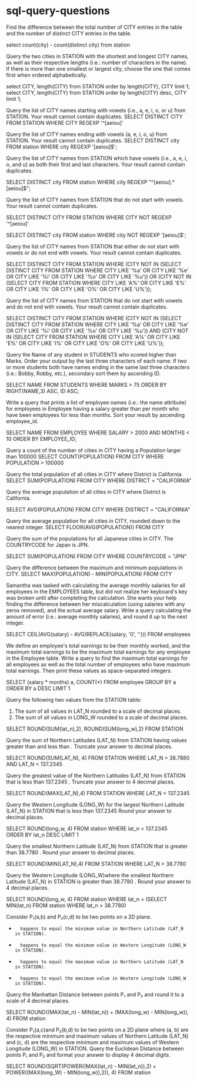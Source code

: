 # sql-query-questions

Find the difference between the total number of CITY entries in the table and the number of distinct CITY entries in the table. 

select count(city) - count(distinct city) from station

Query the two cities in STATION with the shortest and longest CITY names, as well as their respective lengths (i.e.: number of characters in the name). If there is more than one smallest or largest city, choose the one that comes first when ordered alphabetically. 

select CITY, length(CITY) from STATION order by length(CITY), CITY limit 1;
select CITY, length(CITY) from STATION order by length(CITY) desc, CITY limit 1;

Query the list of CITY names starting with vowels (i.e., a, e, i, o, or u) from STATION. Your result cannot contain duplicates.
 SELECT DISTINCT 
            CITY 
         FROM 
           STATION 
         WHERE CITY 
           REGEXP '^[aeiou]'

Query the list of CITY names ending with vowels (a, e, i, o, u) from STATION. Your result cannot contain duplicates.
SELECT DISTINCT city FROM station WHERE city REGEXP '[aeiou]$';

Query the list of CITY names from STATION which have vowels (i.e., a, e, i, o, and u) as both their first and last characters. Your result cannot contain duplicates.

SELECT DISTINCT city FROM station WHERE city REGEXP "^[aeiou].*[aeiou]$";

Query the list of CITY names from STATION that do not start with vowels. Your result cannot contain duplicates.


SELECT DISTINCT 
            CITY 
         FROM 
           STATION 
         WHERE CITY 
           NOT REGEXP  '^[aeiou]'

SELECT DISTINCT city FROM station WHERE city NOT REGEXP '[aeiou]$';

Query the list of CITY names from STATION that either do not start with vowels or do not end with vowels. Your result cannot contain duplicates.

SELECT DISTINCT CITY 
FROM STATION 
WHERE (CITY NOT IN (SELECT DISTINCT CITY FROM STATION WHERE CITY LIKE '%a' OR CITY LIKE '%e' OR CITY LIKE '%i' OR CITY LIKE '%o' OR CITY LIKE '%u'))
OR 
(CITY NOT IN (SELECT CITY FROM STATION WHERE CITY LIKE 'A%' OR CITY LIKE 'E%' OR CITY LIKE 'I%' OR CITY LIKE 'O%' OR CITY LIKE 'U%'));

Query the list of CITY names from STATION that do not start with vowels and do not end with vowels. Your result cannot contain duplicates.

SELECT DISTINCT CITY 
FROM STATION 
WHERE (CITY NOT IN (SELECT DISTINCT CITY FROM STATION WHERE CITY LIKE '%a' OR CITY LIKE '%e' OR CITY LIKE '%i' OR CITY LIKE '%o' OR CITY LIKE '%u'))
AND
(CITY NOT IN (SELECT CITY FROM STATION WHERE CITY LIKE 'A%' OR CITY LIKE 'E%' OR CITY LIKE 'I%' OR CITY LIKE 'O%' OR CITY LIKE 'U%'));

Query the Name of any student in STUDENTS who scored higher than Marks. Order your output by the last three characters of each name. If two or more students both have names ending in the same last three characters (i.e.: Bobby, Robby, etc.), secondary sort them by ascending ID.

SELECT NAME
FROM STUDENTS
WHERE MARKS > 75
ORDER BY RIGHT(NAME,3) ASC, ID ASC;

Write a query that prints a list of employee names (i.e.: the name attribute) for employees in Employee having a salary greater than per month who have been employees for less than months. Sort your result by ascending employee_id.

SELECT NAME FROM EMPLOYEE 
WHERE SALARY > 2000 AND MONTHS < 10 
ORDER BY EMPLOYEE_ID;

Query a count of the number of cities in CITY having a Population larger than 100000
SELECT COUNT(POPULATION)
FROM CITY
WHERE POPULATION > 100000

Query the total population of all cities in CITY where District is California.
SELECT SUM(POPULATION) 
FROM CITY
WHERE DISTRICT = "CALIFORNIA"

Query the average population of all cities in CITY where District is California.

SELECT AVG(POPULATION) 
FROM CITY
WHERE DISTRICT = "CALIFORNIA"

Query the average population for all cities in CITY, rounded down to the nearest integer.
SELECT FLOOR(AVG(POPULATION))
FROM CITY

Query the sum of the populations for all Japanese cities in CITY. The COUNTRYCODE for Japan is JPN.

SELECT SUM(POPULATION)
FROM CITY
WHERE COUNTRYCODE = "JPN"

Query the difference between the maximum and minimum populations in CITY.
SELECT MAX(POPULATION) - MIN(POPULATION)
FROM CITY

Samantha was tasked with calculating the average monthly salaries for all employees in the EMPLOYEES table, but did not realize her keyboard's key was broken until after completing the calculation. She wants your help finding the difference between her miscalculation (using salaries with any zeros removed), and the actual average salary.
Write a query calculating the amount of error (i.e.: average monthly salaries), and round it up to the next integer.

SELECT CEIL(AVG(salary) - AVG(REPLACE(salary, '0', ''))) 
FROM employees

We define an employee's total earnings to be their monthly worked, and the maximum total earnings to be the maximum total earnings for any employee in the Employee table. Write a query to find the maximum total earnings for all employees as well as the total number of employees who have maximum total earnings. Then print these values as space-separated integers.

SELECT (salary * months) a, COUNT(*) 
FROM employee 
GROUP BY a 
ORDER BY a DESC 
LIMIT 1

Query the following two values from the STATION table:
1. The sum of all values in LAT_N rounded to a scale of decimal places.
2. The sum of all values in LONG_W rounded to a scale of decimal places.

SELECT ROUND(SUM(lat_n),2), ROUND(SUM(long_w),2) 
FROM STATION

Query the sum of Northern Latitudes (LAT_N) from STATION having values greater than and less than . Truncate your answer to decimal places.

SELECT ROUND(SUM(LAT_N), 4) FROM STATION
WHERE LAT_N > 38.7880 AND LAT_N < 137.2345

Query the greatest value of the Northern Latitudes (LAT_N) from STATION that is less than 137.2345 . Truncate your answer to 4 decimal places.

SELECT ROUND(MAX(LAT_N),4)
FROM STATION
WHERE LAT_N < 137.2345

Query the Western Longitude (LONG_W) for the largest Northern Latitude (LAT_N) in STATION that is less than 137.2345  Round your answer to decimal places.

SELECT ROUND(long_w, 4) 
FROM station 
WHERE lat_n < 137.2345  
ORDER BY lat_n DESC 
LIMIT 1

Query the smallest Northern Latitude (LAT_N) from STATION that is greater than 38.7780 . Round your answer to decimal places.

SELECT ROUND(MIN(LAT_N),4) FROM STATION
WHERE LAT_N > 38.7780

Query the Western Longitude (LONG_W)where the smallest Northern Latitude (LAT_N) in STATION is greater than 38.7780 . Round your answer to 4 decimal places.

SELECT ROUND(long_w, 4) 
FROM station 
WHERE lat_n = (SELECT MIN(lat_n) FROM station WHERE lat_n > 38.7780)

Consider P₁(a,b) and P₂(c,d) to be two points on a 2D plane.
* 		happens to equal the minimum value in Northern Latitude (LAT_N in STATION).
* 		happens to equal the minimum value in Western Longitude (LONG_W in STATION).
* 		happens to equal the maximum value in Northern Latitude (LAT_N in STATION).
* 		happens to equal the maximum value in Western Longitude (LONG_W in STATION).
Query the Manhattan Distance between points P₁ and P₂ and round it to a scale of 4 decimal places.

SELECT ROUND((MAX(lat_n) - MIN(lat_n)) + (MAX(long_w) - MIN(long_w)), 4) 
FROM station


Consider P₁(a,c)and P₂(b,d) to be two points on a 2D plane where (a, b) are the respective minimum and maximum values of Northern Latitude (LAT_N) and (c, d) are the respective minimum and maximum values of Western Longitude (LONG_W) in STATION.
Query the Euclidean Distance between points P₁ and P₂ and format your answer to display 4 decimal digits.

SELECT ROUND(SQRT(POWER((MAX(lat_n) - MIN(lat_n)),2) + POWER((MAX(long_W) - MIN(long_w)),2)), 4) 
FROM station
